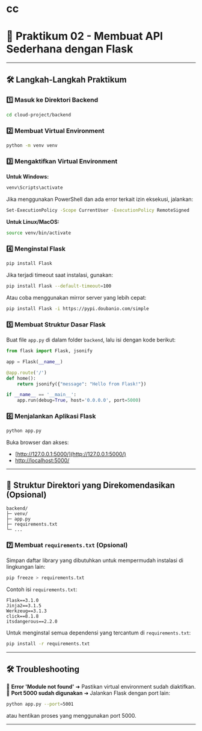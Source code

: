 # cc
# 📌 Praktikum 02 - Membuat API Sederhana dengan Flask

---

## 🛠️ Langkah-Langkah Praktikum

### 1️⃣ Masuk ke Direktori Backend

```sh
cd cloud-project/backend
```

### 2️⃣ Membuat Virtual Environment

```sh
python -m venv venv
```

### 3️⃣ Mengaktifkan Virtual Environment

**Untuk Windows:**

```sh
venv\Scripts\activate
```

Jika menggunakan PowerShell dan ada error terkait izin eksekusi, jalankan:

```sh
Set-ExecutionPolicy -Scope CurrentUser -ExecutionPolicy RemoteSigned
```

**Untuk Linux/MacOS:**

```sh
source venv/bin/activate
```

### 4️⃣ Menginstal Flask

```sh
pip install Flask
```

Jika terjadi timeout saat instalasi, gunakan:

```sh
pip install Flask --default-timeout=100
```

Atau coba menggunakan mirror server yang lebih cepat:

```sh
pip install Flask -i https://pypi.doubanio.com/simple
```

### 5️⃣ Membuat Struktur Dasar Flask

Buat file `app.py` di dalam folder `backend`, lalu isi dengan kode berikut:

```python
from flask import Flask, jsonify

app = Flask(__name__)

@app.route('/')
def home():
    return jsonify({"message": "Hello from Flask!"})

if __name__ == '__main__':
    app.run(debug=True, host='0.0.0.0', port=5000)
```

### 6️⃣ Menjalankan Aplikasi Flask

```sh
python app.py
```

Buka browser dan akses:

- [http://127.0.0.1:5000/](http://127.0.0.1:5000/)
- [http://localhost:5000/](http://localhost:5000/)

---

## 📂 Struktur Direktori yang Direkomendasikan (Opsional)

```
backend/
├─ venv/
├─ app.py
├─ requirements.txt
└─ ...
```

### 7️⃣ Membuat `requirements.txt` (Opsional)

Simpan daftar library yang dibutuhkan untuk mempermudah instalasi di lingkungan lain:

```sh
pip freeze > requirements.txt
```

Contoh isi `requirements.txt`:

```
Flask==3.1.0
Jinja2==3.1.5
Werkzeug==3.1.3
click==8.1.8
itsdangerous==2.2.0
```

Untuk menginstal semua dependensi yang tercantum di `requirements.txt`:

```sh
pip install -r requirements.txt
```

---

## 🛠️ Troubleshooting

🔴 **Error 'Module not found'** ➜ Pastikan virtual environment sudah diaktifkan.\
🔴 **Port 5000 sudah digunakan** ➜ Jalankan Flask dengan port lain:

```sh
python app.py --port=5001
```

atau hentikan proses yang menggunakan port 5000.

---




